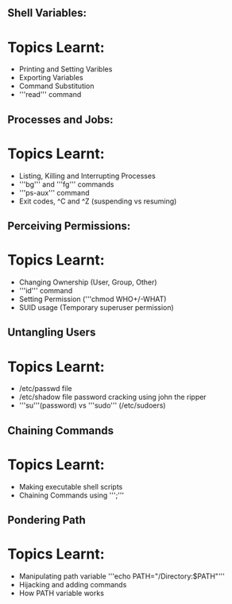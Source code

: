 ## Shell Variables:
#  Topics Learnt:
- Printing and Setting Varibles
- Exporting Variables
- Command Substitution
- '''read''' command
## Processes and Jobs:
#  Topics Learnt:
- Listing, Killing and Interrupting Processes
- '''bg''' and '''fg''' commands
- '''ps-aux''' command
- Exit codes, ^C and ^Z (suspending vs resuming)
## Perceiving Permissions:
#  Topics Learnt:
- Changing Ownership (User, Group, Other)
- '''id''' command
- Setting Permission ('''chmod WHO+/-WHAT)
- SUID usage (Temporary superuser permission)
## Untangling Users
#  Topics Learnt:
- /etc/passwd file 
- /etc/shadow file password cracking using john the ripper
- '''su'''(password) vs '''sudo''' (/etc/sudoers)
## Chaining Commands
#  Topics Learnt:
- Making executable shell scripts
- Chaining Commands using ''';'''
## Pondering Path
# Topics Learnt:
- Manipulating path variable '''echo PATH="/Directory:$PATH"'''
- Hijacking and adding commands
- How PATH variable works





